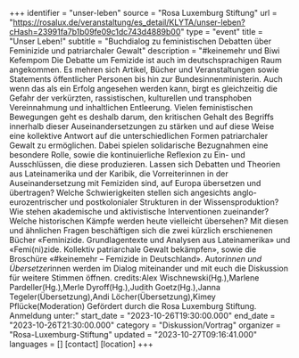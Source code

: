 +++
identifier = "unser-leben"
source = "Rosa Luxemburg Stiftung"
url = "https://rosalux.de/veranstaltung/es_detail/KLYTA/unser-leben?cHash=23991fa7b1b09fe09c1dc743d4889b00"
type = "event"
title = "Unser Leben!"
subtitle = "Buchdialog zu feministischen Debatten über Feminizide und patriarchaler Gewalt"
description = "#keinemehr und Biwi Kefempom
Die Debatte um Femizide ist auch im deutschsprachigen Raum angekommen. Es mehren sich Artikel, Bücher und Veranstaltungen sowie Statements öffentlicher Personen bis hin zur Bundesinnenministerin. Auch wenn das als ein Erfolg angesehen werden kann, birgt es gleichzeitig die Gefahr der verkürzten, rassistischen, kulturellen und transphoben Vereinnahmung und inhaltlichen Entleerung.
Vielen feministischen Bewegungen geht es deshalb darum, den kritischen Gehalt des Begriffs innerhalb dieser Auseinandersetzungen zu stärken und auf diese Weise eine kollektive Antwort auf die unterschiedlichen Formen patriarchaler Gewalt zu ermöglichen. Dabei spielen solidarische Bezugnahmen eine besondere Rolle, sowie die kontinuierliche Reflexion zu Ein- und Ausschlüssen, die diese produzieren. Lassen sich Debatten und Theorien aus Lateinamerika und der Karibik, die Vorreiterinnen in der Auseinandersetzung mit Femiziden sind, auf Europa übersetzen und übertragen? Welche Schwierigkeiten stellen sich angesichts anglo-eurozentrischer und postkolonialer Strukturen in der Wissensproduktion? Wie stehen akademische und aktivistische Interventionen zueinander? Welche historischen Kämpfe werden heute vielleicht übersehen?
Mit diesen und ähnlichen Fragen beschäftigen sich die zwei kürzlich erschienenen Bücher «Feminizide. Grundlagentexte und Analysen aus Lateinamerika» und «Femi(ni)zide. Kollektiv patriarchale Gewalt bekämpfen», sowie die Broschüre «#keinemehr – Femizide in Deutschland».
Autor*innen und Übersetzer*innen werden im Dialog miteinander und mit euch die Diskussion für weitere Stimmen öffnen.
credits:Alex Wischnewski(Hg.),Marlene Pardeller(Hg.),Merle Dyroff(Hg.),Judith Goetz(Hg.),Janna Tegeler(Übersetzung),Andi Löcher(Übersetzung),Kimey Pflücke(Moderation)
Gefördert durch die Rosa Luxemburg Stiftung.
Anmeldung unter:"
start_date = "2023-10-26T19:30:00.000"
end_date = "2023-10-26T21:30:00.000"
category = "Diskussion/Vortrag"
organizer = "Rosa-Luxemburg-Stiftung"
updated = "2023-10-27T09:16:41.000"
languages = []
[contact]
[location]
+++